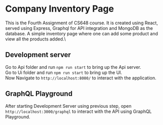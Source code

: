 # Company Inventory Page

This is the Fourth Assignment of CS648 course. It is created using React, served using Express, Graphql for API integration and MongoDB as the database. A simple inventory page where one can add some product and view all the products added.\

## Development server

Go to Api folder and run `npm run start` to bring up the Api server.\
Go to Ui folder and run `npm run start` to bring up the UI.\
Now Navigate to `http://localhost:8000/` to interact with the application.

## GraphQL Playground

After starting Development Server using previous step, open `http://localhost:3000/graphql` to interact with the API using GraphQL Playground.

